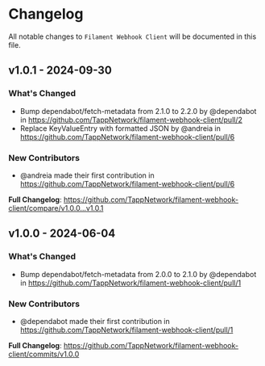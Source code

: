 # Changelog

All notable changes to `Filament Webhook Client` will be documented in this file.

## v1.0.1 - 2024-09-30

### What's Changed

* Bump dependabot/fetch-metadata from 2.1.0 to 2.2.0 by @dependabot in https://github.com/TappNetwork/filament-webhook-client/pull/2
* Replace KeyValueEntry with formatted JSON by @andreia in https://github.com/TappNetwork/filament-webhook-client/pull/6

### New Contributors

* @andreia made their first contribution in https://github.com/TappNetwork/filament-webhook-client/pull/6

**Full Changelog**: https://github.com/TappNetwork/filament-webhook-client/compare/v1.0.0...v1.0.1

## v1.0.0 - 2024-06-04

### What's Changed

* Bump dependabot/fetch-metadata from 2.0.0 to 2.1.0 by @dependabot in https://github.com/TappNetwork/filament-webhook-client/pull/1

### New Contributors

* @dependabot made their first contribution in https://github.com/TappNetwork/filament-webhook-client/pull/1

**Full Changelog**: https://github.com/TappNetwork/filament-webhook-client/commits/v1.0.0
